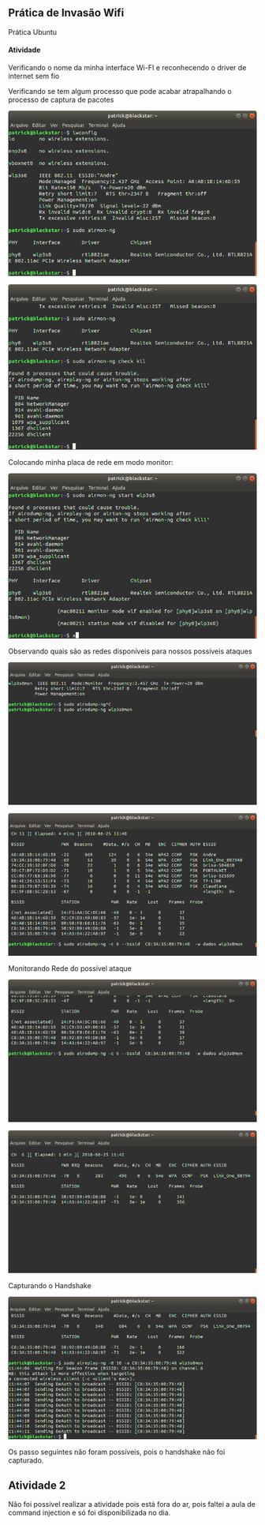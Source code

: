 ## Prática de Invasão Wifi

<p>Prática Ubuntu</p>

#### Atividade

<p>Verificando o nome da minha interface Wi-FI e reconhecendo o driver de internet sem fio</p>

<p>Verificando se tem algum processo que pode acabar atrapalhando o processo de captura de pacotes</p>

![passo1](passo1.png)

![passo2](passo2.png)

<p>Colocando minha placa de rede em modo monitor:</p>



![passo3](passo3.png)

<p>Observando quais são as redes disponíveis para nossos possíveis ataques</p>

![passo4](passo4.png)

![passo5](passo5.png)

<p>Monitorando Rede do possível ataque</p>

![passo5](passo6.png)

![passo5](passo7.png)

<p>Capturando o Handshake</p>

![passo5](passo8.png)

<p>Os passo seguintes não foram possíveis, pois o handshake não foi capturado.</p>

## Atividade 2

<p>Não foi possível realizar a atividade pois está fora do ar, pois faltei a aula de command injection e só foi disponibilizada no dia.</p>